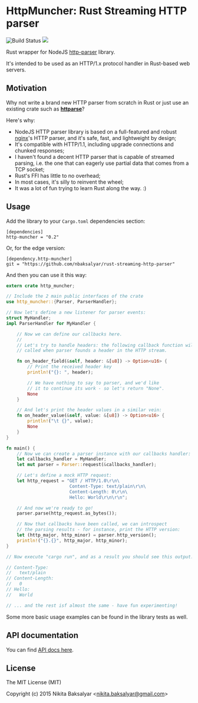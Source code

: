 # HttpMuncher: Rust Streaming HTTP parser

![Build Status](https://travis-ci.org/nbaksalyar/rust-streaming-http-parser.svg?branch=master)
[![](http://meritbadge.herokuapp.com/http-muncher)](https://crates.io/crates/http-muncher)

Rust wrapper for NodeJS [http-parser](https://github.com/nodejs/http-parser) library.

It's intended to be used as an HTTP/1.x protocol handler in Rust-based web servers.

## Motivation

Why not write a brand new HTTP parser from scratch in Rust or just use an existing crate such as **[httparse](https://github.com/seanmonstar/httparse)**?

Here's why:

* NodeJS HTTP parser library is based on a full-featured and robust [nginx](http://nginx.org)'s HTTP parser, and it's safe, fast, and lightweight by design;
* It's compatible with HTTP/1.1, including upgrade connections and chunked responses;
* I haven't found a decent HTTP parser that is capable of streamed parsing, i.e. the one that can eagerly use partial data that comes from a TCP socket;
* Rust's FFI has little to no overhead;
* In most cases, it's silly to reinvent the wheel;
* It was a lot of fun trying to learn Rust along the way. :)

## Usage

Add the library to your `Cargo.toml` dependencies section:

	[dependencies]
	http-muncher = "0.2"

Or, for the edge version:

	[dependency.http-muncher]
	git = "https://github.com/nbaksalyar/rust-streaming-http-parser"

And then you can use it this way:

```Rust
extern crate http_muncher;

// Include the 2 main public interfaces of the crate
use http_muncher::{Parser, ParserHandler};

// Now let's define a new listener for parser events:
struct MyHandler;
impl ParserHandler for MyHandler {

    // Now we can define our callbacks here.
    //
    // Let's try to handle headers: the following callback function will be
    // called when parser founds a header in the HTTP stream.

    fn on_header_field(&self, header: &[u8]) -> Option<u16> {
        // Print the received header key
        println!("{}: ", header);

        // We have nothing to say to parser, and we'd like
        // it to continue its work - so let's return "None".
        None
    }

    // And let's print the header values in a similar vein:
    fn on_header_value(&self, value: &[u8]) -> Option<u16> {
        println!("\t {}", value);
        None
    }
}

fn main() {
    // Now we can create a parser instance with our callbacks handler:
    let callbacks_handler = MyHandler;
    let mut parser = Parser::request(&callbacks_handler);

    // Let's define a mock HTTP request:
    let http_request = "GET / HTTP/1.0\r\n\
                        Content-Type: text/plain\r\n\
                        Content-Length: 0\r\n\
                        Hello: World\r\n\r\n";

    // And now we're ready to go!
    parser.parse(http_request.as_bytes());

    // Now that callbacks have been called, we can introspect
    // the parsing results - for instance, print the HTTP version:
    let (http_major, http_minor) = parser.http_version();
    println!("{}.{}", http_major, http_minor);
}

// Now execute "cargo run", and as a result you should see this output:

// Content-Type: 
//	 text/plain
// Content-Length: 
//	 0
// Hello: 
// 	 World

// ... and the rest isf almost the same - have fun experimenting!
```

Some more basic usage examples can be found in the library tests as well.

## API documentation

You can find [API docs here](http://nbaksalyar.github.io/rust-streaming-http-parser/).

## License

The MIT License (MIT)

Copyright (c) 2015 Nikita Baksalyar <<nikita.baksalyar@gmail.com>>
